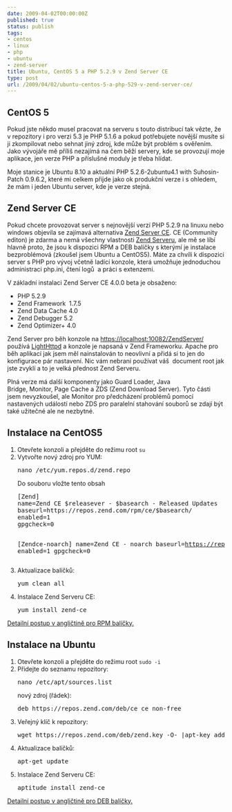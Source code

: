 ```yaml
---
date: 2009-04-02T00:00:00Z
published: true
status: publish
tags:
- centos
- linux
- php
- ubuntu
- zend-server
title: Ubuntu, CentOS 5 a PHP 5.2.9 v Zend Server CE
type: post
url: /2009/04/02/ubuntu-centos-5-a-php-529-v-zend-server-ce/
---
```


<h2>CentOS 5</h2>
Pokud jste někdo musel pracovat na serveru s touto distribucí tak vězte, že v repozitory i pro verzi 5.3 je PHP 5.1.6 a pokud potřebujete novější musíte si ji zkompilovat nebo sehnat jiný zdroj, kde může být problém s ověřením. Jako vývojáře mě příliš nezajímá na čem běží servery, kde se provozují moje aplikace, jen verze PHP a příslušné moduly je třeba hlídat.

Moje stanice je Ubuntu 8.10 a aktuální PHP 5.2.6-2ubuntu4.1 with Suhosin-Patch 0.9.6.2, které mi celkem přijde jako ok produkční verze i s ohledem, že mám i jeden Ubuntu server, kde je verze stejná.
<h2>Zend Server CE</h2>
Pokud chcete provozovat server s nejnovější verzí PHP 5.2.9 na linuxu nebo windows objevila se zajímavá alternativa <a href="https://www.zend.com/en/community/zend-server-ce">Zend Server CE</a>. CE (Community editon) je zdarma a nemá všechny vlastnosti <a href="https://www.zend.com/en/products/server/editions">Zend Serveru</a>, ale mě se líbí hlavně proto, že jsou k dispozici RPM a DEB balíčky s kterýmí je instalace bezproblémová (zkoušel jsem Ubuntu a CentOS5). Máte za chvíli k dispozici server s PHP pro vývoj včetně ladící konzole, která umožňuje jednoduchou administraci php.ini, čtení logů  a práci s extenzemi.

V základní instalaci Zend Server CE 4.0.0 beta je obsaženo:
<ul>
	<li>PHP 5.2.9</li>
	<li>Zend Framework  1.7.5</li>
	<li>Zend Data Cache 4.0</li>
	<li>Zend Debugger 5.2</li>
	<li>Zend Optimizer+ 4.0</li>
</ul>
Zend Server pro běh konzole na <a href="https://localhost:10082/ZendServer/">https://localhost:10082/ZendServer/</a> používá <a href="https://www.lighttpd.net/">LightHttpd</a> a konzole je napsaná v Zend Frameworku. Apache pro běh aplikací jak jsem měl nainstalován to neovlivní a přidá si to jen do konfigurace pár nastavení. Nic vám nebraní používat váš  document root jak jste zvyklí a to je velká přednost Zend Serveru.

Plná verze má další komponenty jako Guard Loader, Java Bridge, Monitor, Page Cache a ZDS (Zend Download Server). Tyto části jsem nevyzkoušel, ale Monitor pro předcházení problémů pomocí nastavených událostí nebo ZDS pro paralelní stahování souborů se zdají být také užitečné ale ne nezbytné.
<h2>Instalace na CentOS5</h2>
<ol>
	<li>Otevřete konzoli a přejděte do režimu root <code>su</code></li>
	<li>Vytvořte nový zdroj pro YUM:
<pre>nano /etc/yum.repos.d/zend.repo</pre>
Do souboru vložte tento obsah
<pre>[Zend]
name=Zend CE $releasever - $basearch - Released Updates
baseurl=https://repos.zend.com/rpm/ce/$basearch/
enabled=1
gpgcheck=0

[Zendce-noarch]
name=Zend CE - noarch
baseurl=https://repos.zend.com/rpm/ce/noarch
enabled=1
gpgcheck=0</pre>
</li>
	<li>Aktualizace balíčků:
<pre>yum clean all</pre>
</li>
	<li>Instalace Zend Serveru CE:
<pre>yum install zend-ce</pre>
</li>
</ol>
<a href="https://files.zend.com/help/Zend-Server-Community-Edition/zend-server-community-edition.htm#rpm_installation.htm">Detailní postup v angličtině pro RPM balíčky.</a>
<h2>Instalace na Ubuntu</h2>
<ol>
	<li>Otevřete konzoli a přejděte do režimu root <code>sudo -i</code></li>
	<li>Přidejte do seznamu repozitory:
<pre>nano /etc/apt/sources.list</pre>
nový zdroj (řádek):
<pre>deb https://repos.zend.com/deb/ce ce non-free</pre>
</li>
	<li>Veřejný klíč k repozitory:
<pre>wget https://repos.zend.com/deb/zend.key -O- |apt-key add -</pre>
</li>
	<li>Aktualizace balíčků:
<pre>apt-get update</pre>
</li>
	<li>Instalace Zend Serveru CE:
<pre>aptitude install zend-ce</pre>
</li>
</ol>
<a href="https://files.zend.com/help/Zend-Server-Community-Edition/zend-server-community-edition.htm#deb_installation.htm">Detailní postup v angličtině pro DEB balíčky.</a>
